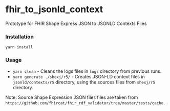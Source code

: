# fhir_to_jsonld_context
Prototype for FHIR Shape Express JSON to JSONLD Contexts Files

### Installation
`yarn install`

### Usage
*   `yarn clean`  - Cleans the logs files in `logs` directory from previous runs.
*   `yarn generate ./shexj/r5/` - Creates JSON-LD context files in `jsonld/contexts/r5` directory, using the sources files from `shexj/r5` directory.

Note: Source Shape Expression JSON files files are taken from `https://github.com/fhircat/fhir_rdf_validator/tree/master/tests/cache`.

